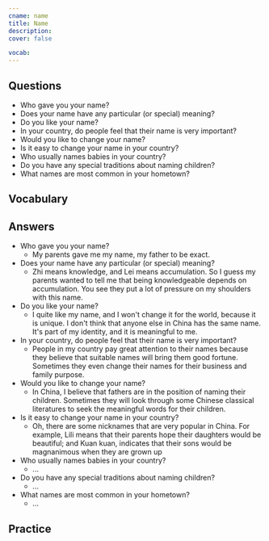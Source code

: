 ```yaml
---
cname: name
title: Name
description: 
cover: false

vocab:
---
```

<banner></banner>

## Questions

- Who gave you your name?
- Does your name have any particular (or special) meaning?
- Do you like your name?
- In your country, do people feel that their name is very important?
- Would you like to change your name?
- Is it easy to change your name in your country?
- Who usually names babies in your country?
- Do you have any special traditions about naming children?
- What names are most common in your hometown?

## Vocabulary

<vocab-box></vocab-box>

## Answers

- Who gave you your name?
  - My parents gave me my name, my father to be exact.
- Does your name have any particular (or special) meaning?
  - Zhi means knowledge, and Lei means accumulation. So I guess my parents wanted to tell me that being knowledgeable depends on accumulation. You see they put a lot of pressure on my shoulders with this name.
- Do you like your name?
  - I quite like my name, and I won&#39;t change it for the world, because it is unique. I don&#39;t think that anyone else in China has the same name. It&#39;s part of my identity, and it is meaningful to me.
- In your country, do people feel that their name is very important?
  - People in my country pay great attention to their names because they believe that suitable names will bring them good fortune. Sometimes they even change their names for their business and family purpose.
- Would you like to change your name?
  - In China, I believe that fathers are in the position of naming their children. Sometimes they will look through some Chinese classical literatures to seek the meaningful words for their children.
- Is it easy to change your name in your country?
  - Oh, there are some nicknames that are very popular in China. For example, Lili means that their parents hope their daughters would be beautiful; and Kuan kuan, indicates that their sons would be magnanimous when they are grown up
- Who usually names babies in your country?
  - ...
- Do you have any special traditions about naming children?
  - ...
- What names are most common in your hometown?
  - ...

## Practice

<qrfooter></qrfooter>
